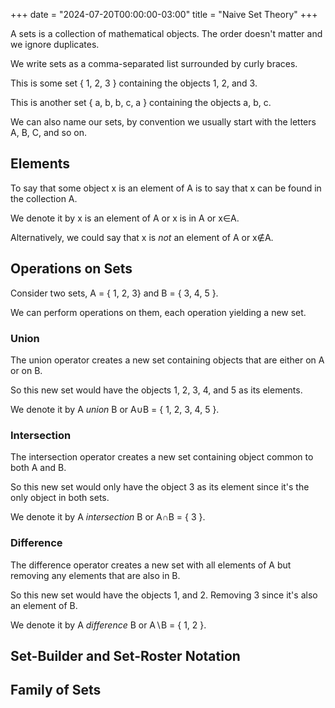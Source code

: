 +++
date = "2024-07-20T00:00:00-03:00"
title = "Naive Set Theory"
+++

A sets is a collection of mathematical objects. The order doesn't matter and we ignore duplicates.

We write sets as a comma-separated list surrounded by curly braces.

This is some set { 1, 2, 3 } containing the objects 1, 2, and 3.

This is another set { a, b, b, c, a } containing the objects a, b, c.

We can also name our sets, by convention we usually start with the letters A, B, C, and so on.

## Elements

To say that some object x is an element of A is to say that x can be found in the collection A.

We denote it by x is an element of A or x is in A or x&in;A.

Alternatively, we could say that x is *not* an element of A or x&notin;A.

## Operations on Sets

Consider two sets, A = { 1, 2, 3} and B = { 3, 4, 5 }.

We can perform operations on them, each operation yielding a new set.

### Union

The union operator creates a new set containing objects that are either on A or on B.

So this new set would have the objects 1, 2, 3, 4, and 5 as its elements.

We denote it by A *union* B or A&cup;B = { 1, 2, 3, 4, 5 }.

### Intersection

The intersection operator creates a new set containing object common to both A and B.

So this new set would only have the object 3 as its element since it's the only object in both sets.

We denote it by A *intersection* B or A&cap;B = { 3 }.

### Difference

The difference operator creates a new set with all elements of A but removing any elements that are also in B.

So this new set would have the objects 1, and 2. Removing 3 since it's also an element of B.

We denote it by A *difference* B or A&setminus;B = { 1, 2 }.

## Set-Builder and Set-Roster Notation

## Family of Sets
